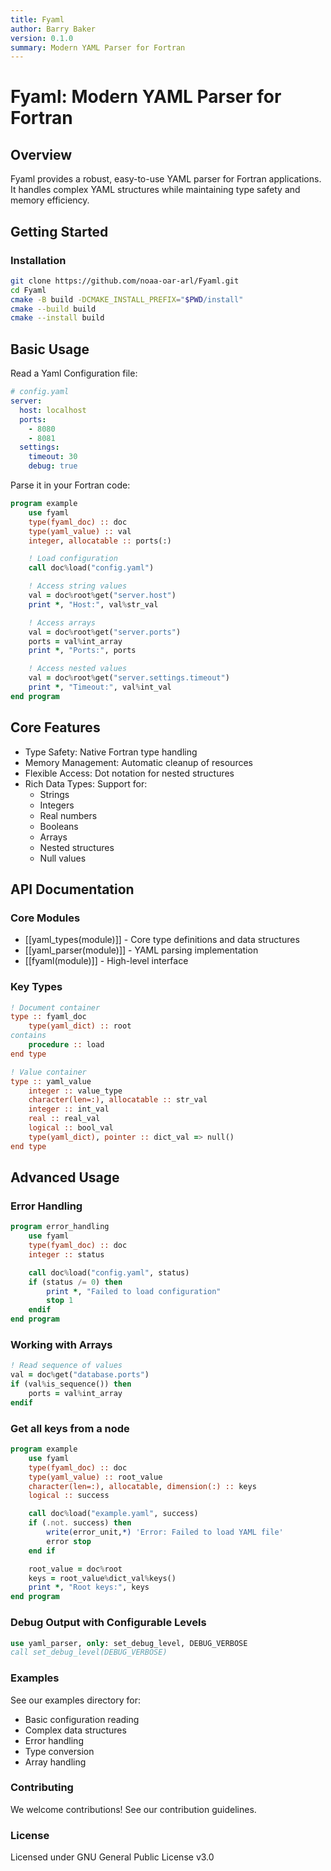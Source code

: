 ```yaml
---
title: Fyaml
author: Barry Baker
version: 0.1.0
summary: Modern YAML Parser for Fortran
---
```


# Fyaml: Modern YAML Parser for Fortran

## Overview

Fyaml provides a robust, easy-to-use YAML parser for Fortran applications. It handles complex YAML structures while maintaining type safety and memory efficiency.

## Getting Started

### Installation

```bash
git clone https://github.com/noaa-oar-arl/Fyaml.git
cd Fyaml
cmake -B build -DCMAKE_INSTALL_PREFIX="$PWD/install"
cmake --build build
cmake --install build
```

## Basic Usage

Read a Yaml Configuration file:

```yaml
# config.yaml
server:
  host: localhost
  ports:
    - 8080
    - 8081
  settings:
    timeout: 30
    debug: true
```

Parse it in your Fortran code:

```fortran
program example
    use fyaml
    type(fyaml_doc) :: doc
    type(yaml_value) :: val
    integer, allocatable :: ports(:)

    ! Load configuration
    call doc%load("config.yaml")

    ! Access string values
    val = doc%root%get("server.host")
    print *, "Host:", val%str_val

    ! Access arrays
    val = doc%root%get("server.ports")
    ports = val%int_array
    print *, "Ports:", ports

    ! Access nested values
    val = doc%root%get("server.settings.timeout")
    print *, "Timeout:", val%int_val
end program
```

## Core Features
- Type Safety: Native Fortran type handling
- Memory Management: Automatic cleanup of resources
- Flexible Access: Dot notation for nested structures
- Rich Data Types: Support for:
  - Strings
  - Integers
  - Real numbers
  - Booleans
  - Arrays
  - Nested structures
  - Null values

## API Documentation

### Core Modules

- [[yaml_types(module)]] - Core type definitions and data structures
- [[yaml_parser(module)]] - YAML parsing implementation
- [[fyaml(module)]] - High-level interface

### Key Types

```fortran
! Document container
type :: fyaml_doc
    type(yaml_dict) :: root
contains
    procedure :: load
end type

! Value container
type :: yaml_value
    integer :: value_type
    character(len=:), allocatable :: str_val
    integer :: int_val
    real :: real_val
    logical :: bool_val
    type(yaml_dict), pointer :: dict_val => null()
end type
```

## Advanced Usage

### Error Handling

```fortran
program error_handling
    use fyaml
    type(fyaml_doc) :: doc
    integer :: status

    call doc%load("config.yaml", status)
    if (status /= 0) then
        print *, "Failed to load configuration"
        stop 1
    endif
end program
```

### Working with Arrays
```fortran
! Read sequence of values
val = doc%get("database.ports")
if (val%is_sequence()) then
    ports = val%int_array
endif
```

### Get all keys from a node
```fortran
program example
    use fyaml
    type(fyaml_doc) :: doc
    type(yaml_value) :: root_value
    character(len=:), allocatable, dimension(:) :: keys
    logical :: success

    call doc%load("example.yaml", success)
    if (.not. success) then
        write(error_unit,*) 'Error: Failed to load YAML file'
        error stop
    end if

    root_value = doc%root
    keys = root_value%dict_val%keys()
    print *, "Root keys:", keys
end program
```

### Debug Output with Configurable Levels

```fortran
use yaml_parser, only: set_debug_level, DEBUG_VERBOSE
call set_debug_level(DEBUG_VERBOSE)
```

### Examples
See our examples directory for:

- Basic configuration reading
- Complex data structures
- Error handling
- Type conversion
- Array handling

### Contributing
We welcome contributions! See our contribution guidelines.

### License
Licensed under GNU General Public License v3.0
